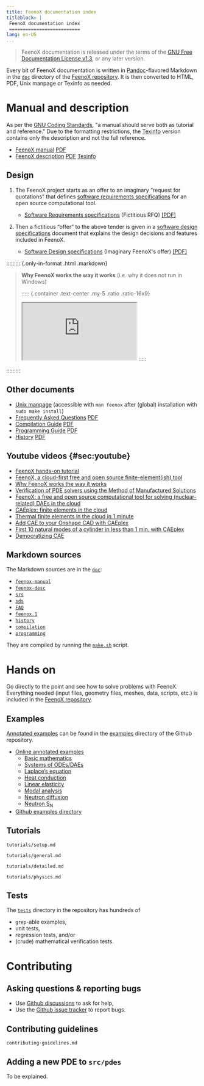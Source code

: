 ```yaml
---
title: FeenoX documentation index
titleblock: |
 FeenoX documentation index
 ==========================
lang: en-US
...
```


> FeenoX documentation is released under the terms of the [GNU Free Documentation License v1.3](https://www.gnu.org/licenses/fdl-1.3.html), or any later version.

Every bit of FeenoX documentation is written in [Pandoc](https://pandoc.org/)-flavored Markdown in the [`doc`](https://github.com/seamplex/feenox/tree/main/doc) directory of the [FeenoX repository](https://github.com/seamplex/feenox/).
It is then converted to HTML, PDF, Unix manpage or Texinfo as needed.


# Manual and description


As per the [GNU Coding Standards](https://www.gnu.org/prep/standards/standards.html#GNU-Manuals), "a manual should serve both as tutorial and reference." Due to the formatting restrictions, the [Texinfo](https://www.gnu.org/software/texinfo/) version contains only the description and not the full reference.

 * [FeenoX manual](https://www.seamplex.com/feenox/doc/feenox-manual.html) [PDF](https://www.seamplex.com/feenox/doc/feenox-manual.pdf)
 * [FeenoX description](https://www.seamplex.com/feenox/doc/feenox-desc.html) [PDF](https://www.seamplex.com/feenox/doc/feenox-desc.pdf) [Texinfo](https://www.seamplex.com/feenox/doc/feenox-desc.texi)


## Design

 1. The FeenoX project starts as an offer to an imaginary “request for quotations” that defines [software requirements specifications](./srs.md) for an open source computational tool.

     * [Software Requirements specifications](./srs.md) (Fictitious RFQ) [[PDF]](https://www.seamplex.com/feenox/doc/srs.pdf)

 2. Then a fictitious “offer” to the above tender is given in a [software design specifications](./sds.md) document that explains the design decisions and features included in FeenoX.

     * [Software Design specifications](./sds.md) (Imaginary FeenoX's offer) [[PDF]](https://www.seamplex.com/feenox/doc/sds.pdf)

 
::::::::: {.only-in-format .html .markdown}
> **Why FeenoX works the way it works** (i.e. why it does not run in Windows) 
>
> ::::: {.container .text-center .my-5 .ratio .ratio-16x9}
> <iframe class="embed-responsive-item" src="https://www.youtube.com/embed/66WvYTb4pSg?rel=0" allowfullscreen></iframe>
> :::::
::::::::: 
 



    
## Other documents
 
 * [Unix manpage](https://www.seamplex.com/feenox/doc/feenox.1.html) (accessible with `man feenox` after (global) installation with `sudo make install`)
 * [Frequently Asked Questions](https://www.seamplex.com/feenox/doc/FAQs.html) [PDF](https://www.seamplex.com/feenox/doc/FAQs.pdf)
 * [Compilation Guide](https://www.seamplex.com/feenox/doc/compilation.html) [PDF](https://www.seamplex.com/feenox/doc/compilation.pdf)
 * [Programming Guide](https://www.seamplex.com/feenox/doc/programming.html) [PDF](https://www.seamplex.com/feenox/doc/programming.pdf)
 * [History](https://www.seamplex.com/feenox/doc/history.html) [PDF](https://www.seamplex.com/feenox/doc/history.pdf)

## Youtube videos {#sec:youtube}

 * [FeenoX hands-on tutorial](https://www.youtube.com/watch?v=b3K2QewI8jE) 
 * [FeenoX, a cloud-first free and open source finite-element(ish) tool](https://www.youtube.com/watch?v=EZSjFzJAhbw) 
 * [Why FeenoX works the way it works](https://www.youtube.com/watch?v=66WvYTb4pSg)
 * [Verification of PDE solvers using the Method of Manufactured Solutions](https://www.youtube.com/watch?v=mGNwL8TGijg)
 * [FeenoX: a free and open source computational tool for solving (nuclear-related) DAEs in the cloud](https://www.youtube.com/watch?v=e8kFmFOsbPk)
 * [CAEplex: finite elements in the cloud](https://www.youtube.com/watch?v=DOnoXo_MCZg)
 * [Thermal finite elements in the cloud in 1 minute](https://www.youtube.com/watch?v=mOxQeIk2WJA)
 * [Add CAE to your Onshape CAD with CAEplex](https://www.youtube.com/watch?v=ylXAUAsfb5E)
 * [First 10 natural modes of a cylinder in less than 1 min. with CAEplex](https://www.youtube.com/watch?v=kD3tQdq17ZE)
 * [Democratizing CAE](https://www.youtube.com/watch?v=7KqiMbrSLDc)
    




## Markdown sources

The Markdown sources are in the [`doc`](https://github.com/seamplex/feenox/tree/main/doc):

 * [`feenox-manual`](https://github.com/seamplex/feenox/blob/main/doc/feenox-desc.md)
 * [`feenox-desc`](https://github.com/seamplex/feenox/blob/main/doc/feenox-desc.md)
 * [`srs`](https://github.com/seamplex/feenox/blob/main/doc/srs.md)
 * [`sds`](https://github.com/seamplex/feenox/blob/main/doc/sds.md)
 * [`FAQ`](https://github.com/seamplex/feenox/blob/main/doc/FAQ.md)
 * [`feenox.1`](https://github.com/seamplex/feenox/blob/main/doc/feenox.1.md)
 * [`history`](https://github.com/seamplex/feenox/blob/main/doc/history.md)
 * [`compilation`](https://github.com/seamplex/feenox/blob/main/doc/compilation.md)
 * [`programming`](https://github.com/seamplex/feenox/blob/main/doc/programming.md) 
 
They are compiled by running the [`make.sh`](https://github.com/seamplex/feenox/blob/main/doc/make.sh) script.
 
 
# Hands on

Go directly to the point and see how to solve problems with FeenoX.
Everything needed (input files, geometry files, meshes, data, scripts, etc.) is included in the [FeenoX repository](https://github.com/seamplex/feenox/).

## Examples

[Annotated examples](https://www.seamplex.com/feenox/examples) can be found in the [examples](https://github.com/seamplex/feenox/tree/main/examples) directory of the Github repository.

 * [Online annotated examples](https://www.seamplex.com/feenox/examples)
     - [Basic mathematics](https://seamplex.com/feenox/examples/basic.html)
     - [Systems of ODEs/DAEs](https://seamplex.com/feenox/examples/daes.html)
     - [Laplace’s equation](https://seamplex.com/feenox/examples/laplace.html)
     - [Heat conduction](https://seamplex.com/feenox/examples/thermal.html)
     - [Linear elasticity](https://seamplex.com/feenox/examples/mechanical.html)
     - [Modal analysis](https://seamplex.com/feenox/examples/modal.html)
     - [Neutron diffusion](https://seamplex.com/feenox/examples/neutron_diffusion.html)
     - [Neutron S<sub>N</sub>](https://seamplex.com/feenox/examples/neutron_sn.html)
 * [Github examples directory](https://github.com/seamplex/feenox/tree/main/examples)

 
## Tutorials


```{.include shift-heading-level-by=2}
tutorials/setup.md
```
 
 
```{.include shift-heading-level-by=2}
tutorials/general.md
```

```{.include shift-heading-level-by=2}
tutorials/detailed.md
```

```{.include shift-heading-level-by=2}
tutorials/physics.md
```

## Tests
 
The [`tests`](https://github.com/seamplex/feenox/tree/main/tests) directory in the repository has hundreds of
 
 - `grep`-able examples,
 - unit tests,
 - regression tests, and/or
 - (crude) mathematical verification tests.
 

# Contributing

## Asking questions & reporting bugs

 * Use [Github discussions](https://github.com/seamplex/feenox/discussions) to ask for help,
 * Use the [Github issue tracker](https://github.com/seamplex/feenox/issues) to report bugs.

  
## Contributing guidelines

```include
contributing-guidelines.md
```

## Adding a new PDE to `src/pdes`

To be explained.
